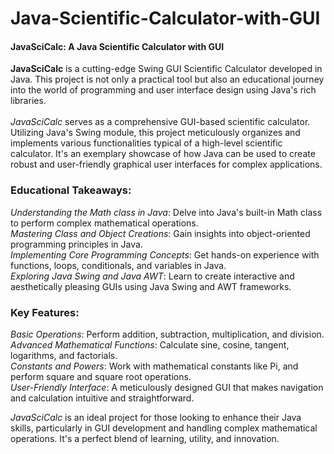 # Java-Scientific-Calculator-with-GUI
#### JavaSciCalc: A Java Scientific Calculator with GUI
**JavaSciCalc** is a cutting-edge Swing GUI Scientific Calculator developed in Java. This project is not only a practical tool but also an educational journey into the world of programming and user interface design using Java's rich libraries.<br> <br>
*JavaSciCalc* serves as a comprehensive GUI-based scientific calculator. Utilizing Java's Swing module, this project meticulously organizes and implements various functionalities typical of a high-level scientific calculator. It's an exemplary showcase of how Java can be used to create robust and user-friendly graphical user interfaces for complex applications.

### Educational Takeaways:

*Understanding the Math class in Java*: Delve into Java's built-in Math class to perform complex mathematical operations.<br>
*Mastering Class and Object Creations*: Gain insights into object-oriented programming principles in Java.<br>
*Implementing Core Programming Concepts*: Get hands-on experience with functions, loops, conditionals, and variables in Java.<br>
*Exploring Java Swing and Java AWT*: Learn to create interactive and aesthetically pleasing GUIs using Java Swing and AWT frameworks.<br>

### Key Features:

*Basic Operations*: Perform addition, subtraction, multiplication, and division.<br>
*Advanced Mathematical Functions*: Calculate sine, cosine, tangent, logarithms, and factorials.<br>
*Constants and Powers*: Work with mathematical constants like Pi, and perform square and square root operations.<br>
*User-Friendly Interface*: A meticulously designed GUI that makes navigation and calculation intuitive and straightforward.<br>

*JavaSciCalc* is an ideal project for those looking to enhance their Java skills, particularly in GUI development and handling complex mathematical operations. It's a perfect blend of learning, utility, and innovation.
